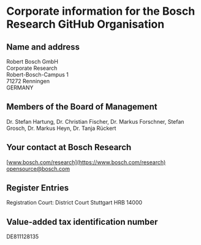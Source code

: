 # Corporate information for the Bosch Research GitHub Organisation

## Name and address

Robert Bosch GmbH  
Corporate Research  
Robert-Bosch-Campus 1  
71272 Renningen  
GERMANY

## Members of the Board of Management

Dr. Stefan Hartung, Dr. Christian Fischer, Dr. Markus Forschner, Stefan Grosch, Dr. Markus Heyn, Dr. Tanja Rückert

## Your contact at Bosch Research

[www.bosch.com/research](https://www.bosch.com/research)  
[opensource@bosch.com](mailto:opensource@bosch.com)

## Register Entries

Registration Court: District Court Stuttgart HRB 14000

## Value-added tax identification number

DE811128135
